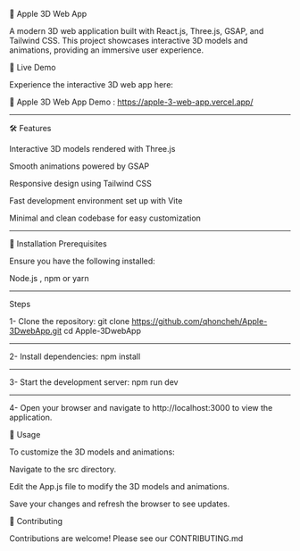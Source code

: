 🍎 Apple 3D Web App

A modern 3D web application built with React.js, Three.js, GSAP, and Tailwind CSS. This project showcases interactive 3D models and animations, providing an immersive user experience.

🚀 Live Demo

Experience the interactive 3D web app here:

🔗 Apple 3D Web App Demo : https://apple-3-web-app.vercel.app/

-----------------------------------------------------------------------------------------------------------

🛠️ Features

Interactive 3D models rendered with Three.js

Smooth animations powered by GSAP

Responsive design using Tailwind CSS

Fast development environment set up with Vite

Minimal and clean codebase for easy customization

----------------------------------------------------------------------------------------------------------

🔧 Installation
Prerequisites

Ensure you have the following installed:

Node.js , npm or yarn 

----------------------------------------------------------------------------------------------------------

Steps

1- Clone the repository: git clone https://github.com/qhoncheh/Apple-3DwebApp.git
                         cd Apple-3DwebApp

----------------------------------------------------------------------------------------------------------

2- Install dependencies: npm install

---------------------------------------------------------------------------------------------------------

3- Start the development server: npm run dev

---------------------------------------------------------------------------------------------------------

4- Open your browser and navigate to http://localhost:3000 to view the application.

🧪 Usage

To customize the 3D models and animations:

Navigate to the src directory.

Edit the App.js file to modify the 3D models and animations.

Save your changes and refresh the browser to see updates.

🤝 Contributing

Contributions are welcome! Please see our CONTRIBUTING.md

